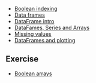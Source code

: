 
* [Boolean indexing](https://lisds.github.io/textbook/data-frames/boolean_indexing)
* [Data frames](https://lisds.github.io/textbook/data-frames/data_frames)
* [DataFrame intro](https://lisds.github.io/textbook/data-frames/data_frame_intro)
* [DataFames, Series and
  Arrays](https://lisds.github.io/textbook/data-frames/df_series_arrays)
* [Missing values](https://lisds.github.io/textbook/data-frames/missing_values)
* [DataFrames and
  plotting](https://lisds.github.io/textbook/data-frames/df_plotting)


## Exercise

* [Boolean
  arrays](https://ds.lis.2i2c.cloud/hub/user-redirect/git-pull?repo=https%3A//github.com/lisds/boolean_arrays&subPath=boolean_arrays.ipynb)
